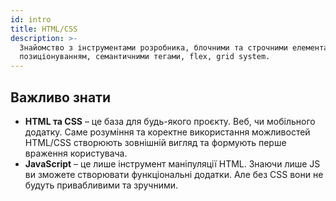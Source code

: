 ```yaml
---
id: intro
title: HTML/CSS
description: >-
  Знайомство з інструментами розробника, блочними та строчними елементами,
  позиціонуванням, семантичними тегами, flex, grid system.
---
```


## Важливо знати

* **HTML та CSS** – це база для будь-якого проєкту. Веб, чи  мобільного додатку. Саме розуміння та коректне використання можливостей HTML/CSS створюють зовнішній вигляд та формують перше враження користувача.
* **JavaScript** – це лише інструмент маніпуляції HTML. Знаючи лише JS ви зможете створювати функціональні додатки. Але без CSS вони не будуть привабливими та зручними. 
